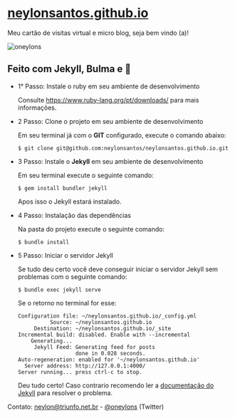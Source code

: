 # [neylonsantos.github.io](https://neylonsantos.github.io/)
Meu cartão de visitas virtual e micro blog, seja bem vindo (a)!

![oneylons](https://user-images.githubusercontent.com/54071474/212987850-9343b89e-56dc-4de8-becd-b04f84c055b5.png)


## Feito com **Jekyll**, **Bulma** e 💜

- 1° Passo: Instale o ruby em seu ambiente de desenvolvimento

  Consulte https://www.ruby-lang.org/pt/downloads/ para mais informações.

- 2 Passo: Clone o projeto em seu ambiente de desenvolvimento

  Em seu terminal já com o **GIT** configurado, execute o comando abaixo:
  ```shell
  $ git clone git@github.com:neylonsantos/neylonsantos.github.io.git
  ```
- 3 Passo: Instale o **Jekyll** em seu ambiente de desenvolvimento

  Em seu terminal execute o seguinte comando:
  ```shell
  $ gem install bundler jekyll
  ```
  Apos isso o Jekyll estará instalado.

- 4 Passo: Instalação das dependências

  Na pasta do projeto execute o seguinte comando:
  ```shell
  $ bundle install
  ```
- 5 Passo: Iniciar o servidor Jekyll

  Se tudo deu certo você deve conseguir iniciar o servidor Jekyll sem problemas com o seguinte comando:
  ```shell
  $ bundle exec jekyll serve
  ```
  Se o retorno no terminal for esse:
  ```
  Configuration file: ~/neylonsantos.github.io/_config.yml
            Source: ~/neylonsantos.github.io
       Destination: ~/neylonsantos.github.io/_site
  Incremental build: disabled. Enable with --incremental
      Generating...
       Jekyll Feed: Generating feed for posts
                    done in 0.028 seconds.
  Auto-regeneration: enabled for '~/neylonsantos.github.io'
    Server address: http://127.0.0.1:4000/
  Server running... press ctrl-c to stop.
  ```
  Deu tudo certo! Caso contrario recomendo ler a [documentação do Jekyll](https://jekyllrb.com/docs/) para resolver o problema.

Contato: neylon@triunfo.net.br
         - [@oneylons](http://twitter.com/oneylons) (Twitter)
